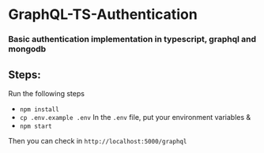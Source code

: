 # GraphQL-TS-Authentication

### Basic authentication implementation in typescript, graphql and mongodb

## Steps:
  Run the following steps
  - `npm install`
  - `cp .env.example .env`
     In the `.env` file, put your environment variables &
  - `npm start` 

Then you can check in `http://localhost:5000/graphql`
